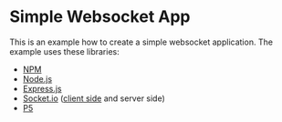 ﻿
# Simple Websocket App

This is an example how to create a simple websocket application. The example uses these libraries:
-   [NPM](https://www.npmjs.com/get-npm)
-   [Node.js](https://nodejs.org/en/)    
-   [Express.js](https://expressjs.com/)    
-   [Socket.io](https://socket.io/) ([client side](https://github.com/socketio/socket.io-client) and server side)    
-   [P5](https://p5js.org/)
